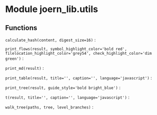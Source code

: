 Module joern_lib.utils
======================

Functions
---------

    
`calculate_hash(content, digest_size=16)`
:   

    
`print_flows(result, symbol_highlight_color='bold red', filelocation_highlight_color='grey54', check_highlight_color='dim green')`
:   

    
`print_md(result)`
:   

    
`print_table(result, title='', caption='', language='javascript')`
:   

    
`print_tree(result, guide_style='bold bright_blue')`
:   

    
`t(result, title='', caption='', language='javascript')`
:   

    
`walk_tree(paths, tree, level_branches)`
: